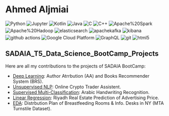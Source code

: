 # Ahmed Aljmiai
<p>
<img src=https://img.shields.io/badge/Python-%233776AB.svg?&style=for-the-badge&logo=python&logoColor=white alt=Python style="margin-bottom: 5px;" />
<img src=https://img.shields.io/badge/Jupyter-orange?style=for-the-badge&logo=Jupyter&logoColor=white alt=Jupyter style="margin-bottom: 5px;" />
<img src=https://img.shields.io/badge/Kotlin-%237F52FF.svg?&style=for-the-badge&logo=kotlin&logoColor=white alt=Kotlin style="margin-bottom: 5px;" />
<img src=https://img.shields.io/badge/Java-%23007396.svg?&style=for-the-badge&logo=java&logoColor=white alt=Java style="margin-bottom: 5px;" />
<img src=https://img.shields.io/badge/C-%23A8B9CC.svg?&style=for-the-badge&logo=c&logoColor=white alt=C style="margin-bottom: 5px;" />
<img src=https://img.shields.io/badge/C++-%2300599C.svg?&style=for-the-badge&logo=c++&logoColor=white alt=C++ style="margin-bottom: 5px;" />
<img src=https://img.shields.io/badge/Apache%20Spark-%23E25A1C.svg?&style=for-the-badge&logo=apachespark&logoColor=white alt=Apache%20Spark style="margin-bottom: 5px;" />
<img src=https://img.shields.io/badge/Apache%20Hadoop-%23E25A1C.svg?&style=for-the-badge&logo=apachehadoop&logoColor=yellow alt=Apache%20Hadoop style="margin-bottom: 5px;" />
<img src=https://img.shields.io/badge/Elastic%20Search-%23005571.svg?&style=for-the-badge&logo=elasticsearch&logoColor=white alt=elasticsearch style="margin-bottom: 5px;" />
<img src=https://img.shields.io/badge/apache%20kafka-%23231F20.svg?&style=for-the-badge&logo=apachekafka&logoColor=white alt=apachekafka style="margin-bottom: 5px;" />
<img src=https://img.shields.io/badge/Kibana-%23005571.svg?&style=for-the-badge&logo=kibana&logoColor=white alt=kibana style="margin-bottom: 5px;" />
<img alt="github actions" src="https://img.shields.io/badge/-Github_Actions-%232088FF.svg?&style=for-the-badge&logo=github-actions&logoColor=white" />
<img alt="Google Cloud Platform" src="https://img.shields.io/badge/-Google_Cloud_Platform-%231a73e8.svg?&style=for-the-badge&logo=google-cloud&logoColor=white" />
<img alt="GraphQL" src="https://img.shields.io/badge/-GraphQL-%23E10098.svg?&style=for-the-badge&logo=graphql&logoColor=white" />
<img alt="git" src="https://img.shields.io/badge/-Git-%23F05032.svg?&style=for-the-badge&logo=git&logoColor=white" />

<img alt="html5" src="https://img.shields.io/badge/-HTML5-%23E34F26.svg?&style=for-the-badge&logo=html5&logoColor=white" />



</p>  

## SADAIA_T5_Data_Science_BootCamp_Projects
Here are all my contributions to the projects of SADAIA BootCamp:





* [Deep Learning](https://github.com/AAljmiai/SADAIA_T5_Data_Science_BootCamp_Projects/tree/main/Deep%20Learning): Author Atrrbution (AA) and Books Recommender System (BRS).
* [Unsupervised NLP](https://github.com/AAljmiai/SADAIA_T5_Data_Science_BootCamp_Projects/tree/main/NLP): Online Crypto Trader Assistent.
* [Supervised Multi-Classification](https://github.com/AAljmiai/SADAIA_T5_Data_Science_BootCamp_Projects/tree/main/Classification): Arabic Handwriting Recognition.
* [Linear Regression](https://github.com/AAljmiai/SADAIA_T5_Data_Science_BootCamp_Projects/tree/main/Regression): Riyadh Real Estate Prediction of Advertising Price.
* [EDA](https://github.com/AAljmiai/SADAIA_T5_Data_Science_BootCamp_Projects/tree/main/EDA): Distrbution Plan of Breastfeeding Rooms & Info. Desks in NY (MTA Turnstile Dataset).

